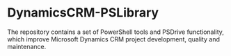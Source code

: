 # DynamicsCRM-PSLibrary
The repository contains a set of PowerShell tools and PSDrive functionality, which improve Microsoft Dynamics CRM project development, quality and maintenance.
